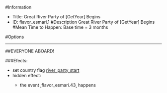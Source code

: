 #Information
 - Title: Great River Party of [GetYear] Begins
 - ID: flavor_esmari.1
#Description
Great River Party of [GetYear] Begins
#Mean Time to Happen:
Base time = 3 months

#Options

___
##EVERYONE ABOARD!

###Efects:<ul><li>set country flag [river_party_start](../flags/river_party_start.md)</li><li>hidden effect:</li><ul><li>the event ˻flavor_esmari.43˼ happens</li></ul></ul>
